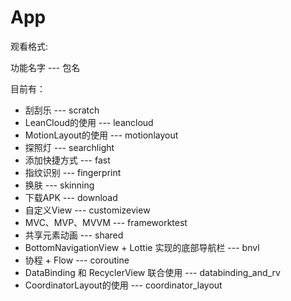 # App

观看格式:

功能名字 --- 包名

目前有：

* 刮刮乐 --- scratch
* LeanCloud的使用 --- leancloud
* MotionLayout的使用 --- motionlayout
* 探照灯 --- searchlight
* 添加快捷方式 --- fast
* 指纹识别 --- fingerprint
* 换肤 --- skinning
* 下载APK --- download
* 自定义View --- customizeview
* MVC、MVP、MVVM --- frameworktest
* 共享元素动画 --- shared
* BottomNavigationView + Lottie 实现的底部导航栏 --- bnvl
* 协程 + Flow --- coroutine
* DataBinding 和 RecyclerView 联合使用 --- databinding_and_rv
* CoordinatorLayout的使用 --- coordinator_layout